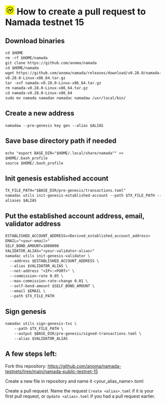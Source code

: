 <h1 align="left"> 
<img src="https://raw.githubusercontent.com/itrocket-team/testnet_guides/main/utils/basket/namada.jpg" alt="Namada" width="30" height="30">
 How to create a pull request to Namada testnet 15
</h1>

## Download binaries
```
cd $HOME
rm -rf $HOME/namada
git clone https://github.com/anoma/namada
cd $HOME/namada
wget https://github.com/anoma/namada/releases/download/v0.28.0/namada-v0.28.0-Linux-x86_64.tar.gz
tar -xvf namada-v0.28.0-Linux-x86_64.tar.gz
rm namada-v0.28.0-Linux-x86_64.tar.gz
cd namada-v0.28.0-Linux-x86_64
sudo mv namada namadan namadac namadaw /usr/local/bin/
```
## Create a new address
```
namadaw --pre-genesis key gen --alias $ALIAS
```
## Save base directory path if needed
```
echo "export BASE_DIR="$HOME/.local/share/namada"" >> $HOME/.bash_profile
source $HOME/.bash_profile
```
## Init genesis established account
```
TX_FILE_PATH="$BASE_DIR/pre-genesis/transactions.toml"
namadac utils init-genesis-established-account --path $TX_FILE_PATH --aliases $ALIAS
```
## Put the established account address, email, validator address
```
ESTABLISHED_ACCOUNT_ADDRESS=<Derived_established_account_address>
EMAIL="<your-email>"
SELF_BOND_AMOUNT=1000000
VALIDATOR_ALIAS="<your-validator-alias>"
namadac utils init-genesis-validator \
  --address $ESTABLISHED_ACCOUNT_ADDRESS \
  --alias $VALIDATOR_ALIAS \
  --net-address "<IP>:<PORT>" \
  --commission-rate 0.05 \
  --max-commission-rate-change 0.01 \
  --self-bond-amount $SELF_BOND_AMOUNT \
  --email $EMAIL \
  --path $TX_FILE_PATH
```
## Sign genesis
```
namadac utils sign-genesis-txs \
    --path $TX_FILE_PATH \
    --output $BASE_DIR/pre-genesis/signed-transactions.toml \
    --alias $VALIDATOR_ALIAS
```
## A few steps left:
Fork this repository: https://github.com/anoma/namada-testnets/tree/main/namada-public-testnet-15   

Create a new file in repository and name it <your_alias_name>.toml   

Create a pull request. Name the request `Create <alias>.toml` if it is your first pull request, or `Update <alias>.toml` if you had a pull request earlier.
